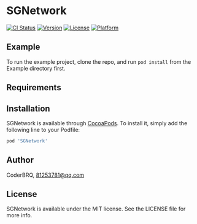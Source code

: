 # SGNetwork

[![CI Status](https://img.shields.io/travis/CoderBRQ/SGNetwork.svg?style=flat)](https://travis-ci.org/CoderBRQ/SGNetwork)
[![Version](https://img.shields.io/cocoapods/v/SGNetwork.svg?style=flat)](https://cocoapods.org/pods/SGNetwork)
[![License](https://img.shields.io/cocoapods/l/SGNetwork.svg?style=flat)](https://cocoapods.org/pods/SGNetwork)
[![Platform](https://img.shields.io/cocoapods/p/SGNetwork.svg?style=flat)](https://cocoapods.org/pods/SGNetwork)

## Example

To run the example project, clone the repo, and run `pod install` from the Example directory first.

## Requirements

## Installation

SGNetwork is available through [CocoaPods](https://cocoapods.org). To install
it, simply add the following line to your Podfile:

```ruby
pod 'SGNetwork'
```

## Author

CoderBRQ, 81253781@qq.com

## License

SGNetwork is available under the MIT license. See the LICENSE file for more info.

